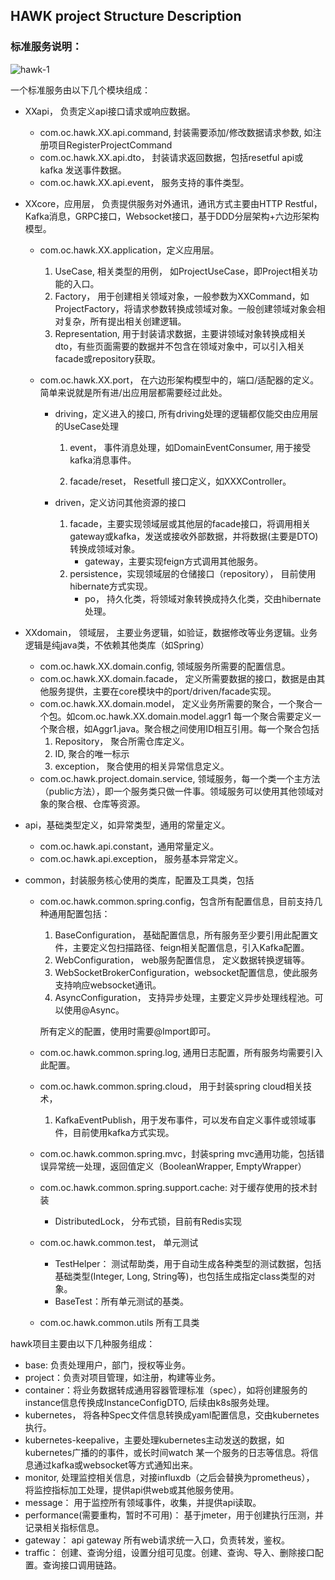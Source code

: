 ## HAWK project Structure Description



### 标准服务说明：

![hawk-1](images/hawk-1.jpg)

一个标准服务由以下几个模块组成：

- XXapi， 负责定义api接口请求或响应数据。

  - com.oc.hawk.XX.api.command, 封装需要添加/修改数据请求参数, 如注册项目RegisterProjectCommand
  - com.oc.hawk.XX.api.dto， 封装请求返回数据，包括resetful api或kafka 发送事件数据。
  - com.oc.hawk.XX.api.event， 服务支持的事件类型。

- XXcore，应用层， 负责提供服务对外通讯，通讯方式主要由HTTP Restful，Kafka消息，GRPC接口，Websocket接口，基于DDD分层架构+六边形架构模型。

  - com.oc.hawk.XX.application，定义应用层。

    1. UseCase, 相关类型的用例， 如ProjectUseCase，即Project相关功能的入口。
    2. Factory， 用于创建相关领域对象，一般参数为XXCommand，如ProjectFactory，将请求参数转换成领域对象。一般创建领域对象会相对复杂，所有提出相关创建逻辑。
    3. Representation,  用于封装请求数据，主要讲领域对象转换成相关dto，有些页面需要的数据并不包含在领域对象中，可以引入相关facade或repository获取。

  - com.oc.hawk.XX.port， 在六边形架构模型中的，端口/适配器的定义。简单来说就是所有进/出应用层都需要经过此处。

    - driving，定义进入的接口, 所有driving处理的逻辑都仅能交由应用层的UseCase处理

      1. event， 事件消息处理，如DomainEventConsumer, 用于接受kafka消息事件。

      2. facade/reset， Resetfull 接口定义，如XXXController。 

    - driven，定义访问其他资源的接口

      1. facade，主要实现领域层或其他层的facade接口，将调用相关gateway或kafka，发送或接收外部数据，并将数据(主要是DTO)转换成领域对象。
         - gateway，主要实现feign方式调用其他服务。
      2. persistence，实现领域层的仓储接口（repository）， 目前使用hibernate方式实现。
         - po， 持久化类，将领域对象转换成持久化类，交由hibernate处理。

- XXdomain， 领域层， 主要业务逻辑，如验证，数据修改等业务逻辑。业务逻辑是纯java类，不依赖其他类库（如Spring）

  - com.oc.hawk.XX.domain.config, 领域服务所需要的配置信息。
  - com.oc.hawk.XX.domain.facade， 定义所需要数据的接口，数据是由其他服务提供，主要在core模块中的port/driven/facade实现。
  - com.oc.hawk.XX.domain.model， 定义业务所需要的聚合，一个聚合一个包。如com.oc.hawk.XX.domain.model.aggr1 每一个聚合需要定义一个聚合根，如Aggr1.java。聚合根之间使用ID相互引用。每一个聚合包括
    1. Repository， 聚合所需仓库定义。
    2. ID, 聚合的唯一标示
    3. exception， 聚合使用的相关异常信息定义。
  - com.oc.hawk.project.domain.service, 领域服务，每一个类一个主方法（public方法），即一个服务类只做一件事。领域服务可以使用其他领域对象的聚合根、仓库等资源。

- api，基础类型定义，如异常类型，通用的常量定义。

  - com.oc.hawk.api.constant，通用常量定义。
  - com.oc.hawk.api.exception， 服务基本异常定义。

- common，封装服务核心使用的类库，配置及工具类，包括

  - com.oc.hawk.common.spring.config，包含所有配置信息，目前支持几种通用配置包括：

    1. BaseConfiguration， 基础配置信息，所有服务至少要引用此配置文件，主要定义包扫描路径、feign相关配置信息，引入Kafka配置。
    2. WebConfiguration， web服务配置信息， 定义数据转换逻辑等。
    3. WebSocketBrokerConfiguration，websocket配置信息，使此服务支持响应websocket通讯。
    4. AsyncConfiguration， 支持异步处理，主要定义异步处理线程池。可以使用@Async。

    所有定义的配置，使用时需要@Import即可。

  - com.oc.hawk.common.spring.log, 通用日志配置，所有服务均需要引入此配置。

  - com.oc.hawk.common.spring.cloud， 用于封装spring cloud相关技术，

    1. KafkaEventPublish，用于发布事件，可以发布自定义事件或领域事件，目前使用kafka方式实现。

  - com.oc.hawk.common.spring.mvc，封装spring mvc通用功能，包括错误异常统一处理，返回值定义（BooleanWrapper, EmptyWrapper）
  - com.oc.hawk.common.spring.support.cache: 对于缓存使用的技术封装
    - DistributedLock， 分布式锁，目前有Redis实现
  - com.oc.hawk.common.test， 单元测试
    - TestHelper： 测试帮助类，用于自动生成各种类型的测试数据，包括基础类型(Integer, Long, String等)，也包括生成指定class类型的对象。
    - BaseTest：所有单元测试的基类。
  - com.oc.hawk.common.utils 所有工具类



hawk项目主要由以下几种服务组成：

- base: 负责处理用户，部门，授权等业务。
- project：负责对项目管理，如注册，构建等业务。
- container：将业务数据转成通用容器管理标准（spec），如将创建服务的instance信息传换成InstanceConfigDTO, 后续由k8s服务处理。
- kubernetes， 将各种Spec文件信息转换成yaml配置信息，交由kubernetes执行。
- kubernetes-keepalive，主要处理kubernetes主动发送的数据，如kubernetes广播的的事件，或长时间watch 某一个服务的日志等信息。将信息通过kafka或websocket等方式通知出来。
- monitor, 处理监控相关信息，对接influxdb（之后会替换为prometheus）， 将监控指标加工处理，提供api供web或其他服务使用。
- message： 用于监控所有领域事件，收集，并提供api读取。
- performance(需要重构，暂时不可用)： 基于jmeter，用于创建执行压测，并记录相关指标信息。
- gateway： api gateway 所有web请求统一入口，负责转发，鉴权。
- traffic： 创建、查询分组，设置分组可见度。创建、查询、导入、删除接口配置。查询接口调用链路。